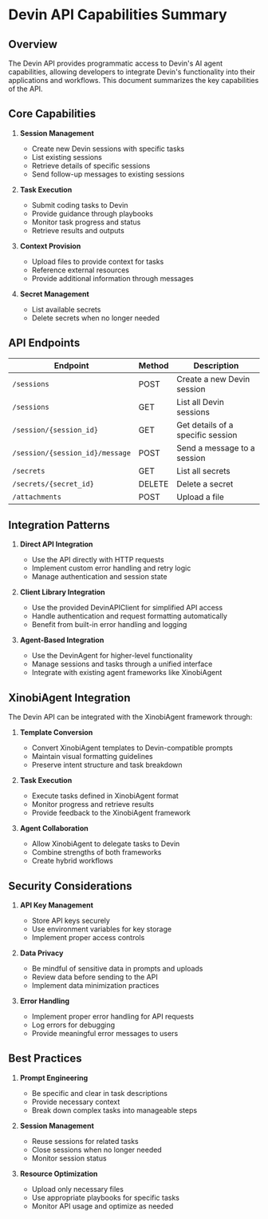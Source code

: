 # Devin API Capabilities Summary

## Overview

The Devin API provides programmatic access to Devin's AI agent capabilities, allowing developers to integrate Devin's functionality into their applications and workflows. This document summarizes the key capabilities of the API.

## Core Capabilities

1. **Session Management**
   - Create new Devin sessions with specific tasks
   - List existing sessions
   - Retrieve details of specific sessions
   - Send follow-up messages to existing sessions

2. **Task Execution**
   - Submit coding tasks to Devin
   - Provide guidance through playbooks
   - Monitor task progress and status
   - Retrieve results and outputs

3. **Context Provision**
   - Upload files to provide context for tasks
   - Reference external resources
   - Provide additional information through messages

4. **Secret Management**
   - List available secrets
   - Delete secrets when no longer needed

## API Endpoints

| Endpoint | Method | Description |
|----------|--------|-------------|
| `/sessions` | POST | Create a new Devin session |
| `/sessions` | GET | List all Devin sessions |
| `/session/{session_id}` | GET | Get details of a specific session |
| `/session/{session_id}/message` | POST | Send a message to a session |
| `/secrets` | GET | List all secrets |
| `/secrets/{secret_id}` | DELETE | Delete a secret |
| `/attachments` | POST | Upload a file |

## Integration Patterns

1. **Direct API Integration**
   - Use the API directly with HTTP requests
   - Implement custom error handling and retry logic
   - Manage authentication and session state

2. **Client Library Integration**
   - Use the provided DevinAPIClient for simplified API access
   - Handle authentication and request formatting automatically
   - Benefit from built-in error handling and logging

3. **Agent-Based Integration**
   - Use the DevinAgent for higher-level functionality
   - Manage sessions and tasks through a unified interface
   - Integrate with existing agent frameworks like XinobiAgent

## XinobiAgent Integration

The Devin API can be integrated with the XinobiAgent framework through:

1. **Template Conversion**
   - Convert XinobiAgent templates to Devin-compatible prompts
   - Maintain visual formatting guidelines
   - Preserve intent structure and task breakdown

2. **Task Execution**
   - Execute tasks defined in XinobiAgent format
   - Monitor progress and retrieve results
   - Provide feedback to the XinobiAgent framework

3. **Agent Collaboration**
   - Allow XinobiAgent to delegate tasks to Devin
   - Combine strengths of both frameworks
   - Create hybrid workflows

## Security Considerations

1. **API Key Management**
   - Store API keys securely
   - Use environment variables for key storage
   - Implement proper access controls

2. **Data Privacy**
   - Be mindful of sensitive data in prompts and uploads
   - Review data before sending to the API
   - Implement data minimization practices

3. **Error Handling**
   - Implement proper error handling for API requests
   - Log errors for debugging
   - Provide meaningful error messages to users

## Best Practices

1. **Prompt Engineering**
   - Be specific and clear in task descriptions
   - Provide necessary context
   - Break down complex tasks into manageable steps

2. **Session Management**
   - Reuse sessions for related tasks
   - Close sessions when no longer needed
   - Monitor session status

3. **Resource Optimization**
   - Upload only necessary files
   - Use appropriate playbooks for specific tasks
   - Monitor API usage and optimize as needed
